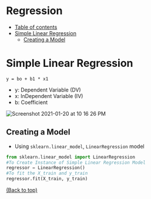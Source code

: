 # Regression
- [Table of contents](#table-of-contents)
- [Simple Linear Regression](#simple-linear-regression)
  - [Creating a Model](#creating-a-model)

# Simple Linear Regression

```
y = bo + b1 * x1
```
- y: Dependent Variable (DV)
- x: InDependent Variable (IV)
- b: Coefficient

![Screenshot 2021-01-20 at 10 16 26 PM](https://user-images.githubusercontent.com/64508435/105186896-24174600-5b6d-11eb-9eb8-8c7f5e82d268.png)

## Creating a Model
- Using `sklearn.linear_model`,  `LinearRegression` model
```Python
from sklearn.linear_model import LinearRegression
#To Create Instance of Simple Linear Regression Model
regressor = LinearRegression()
#To fit the X_train and y_train
regressor.fit(X_train, y_train)
```



[(Back to top)](#table-of-contents)

